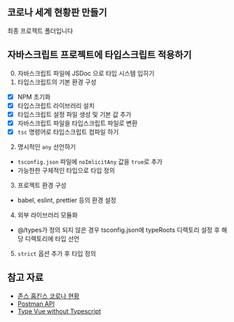## 코로나 세계 현황판 만들기

최종 프로젝트 폴더입니다

## 자바스크립트 프로젝트에 타입스크립트 적용하기

0. 자바스크립트 파일에 JSDoc 으로 타입 시스템 입히기
1. 타입스크립트의 기본 환경 구성

  - [x] NPM 초기화
  - [x] 타입스크립트 라이브러리 설치
  - [x] 타입스크립트 설정 파일 생성 및 기본 값 추가
  - [x] 자바스크립트 파일을 타입스크립트 파일로 변환
  - [x] `tsc` 명령어로 타입스크립트 컴파일 하기

2. 명시적인 `any` 선언하기

  - `tsconfig.json` 파일에 `noImlicitAny` 값을 `true`로 추가
  - 가능한한 구체적인 타입으로 타입 정의

3. 프로젝트 환경 구성
  - babel, eslint, prettier 등의 환경 설정

4. 외부 라이브러리 모듈화
  - @/types가 정의 되지 않은 경우 tsconfig.json에 typeRoots 디렉토리 설정 후 해당 디렉토리에 타입 선언

5. `strict` 옵션 추가 후 타입 정의

## 참고 자료

- [존스 홉킨스 코로나 현황](https://www.arcgis.com/apps/opsdashboard/index.html#/bda7594740fd40299423467b48e9ecf6)
- [Postman API](https://documenter.getpostman.com/view/10808728/SzS8rjbc?version=latest#27454960-ea1c-4b91-a0b6-0468bb4e6712)
- [Type Vue without Typescript](https://blog.usejournal.com/type-vue-without-typescript-b2b49210f0b)

